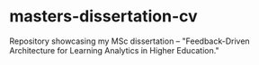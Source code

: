 # masters-dissertation-cv
Repository showcasing my MSc dissertation – "Feedback-Driven Architecture for Learning Analytics in Higher Education."
